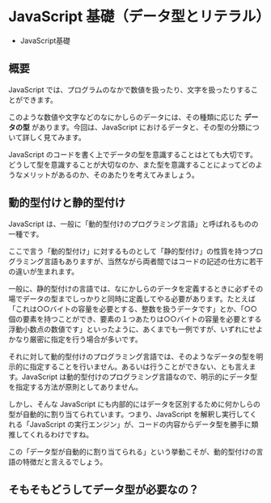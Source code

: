 
# JavaScript 基礎（データ型とリテラル）

* JavaScript基礎

<section class="contenttextsection">

## 概要

JavaScript では、プログラムのなかで数値を扱ったり、文字を扱ったりすることができます。

このような数値や文字などのなにかしらのデータには、その種類に応じた **データの型** があります。今回は、JavaScript におけるデータと、その型の分類について詳しく見てみます。

JavaScript のコードを書く上でデータの型を意識することはとても大切です。どうして型を意識することが大切なのか、また型を意識することによってどのようなメリットがあるのか、そのあたりを考えてみましょう。

## 動的型付けと静的型付け

JavaScript は、一般に「動的型付けのプログラミング言語」と呼ばれるものの一種です。

ここで言う「動的型付け」に対するものとして「静的型付け」の性質を持つプログラミング言語もありますが、当然ながら両者間ではコードの記述の仕方に若干の違いが生まれます。

一般に、静的型付けの言語では、なにかしらのデータを定義するときに必ずその場でデータの型までしっかりと同時に定義してやる必要があります。たとえば「これは○○バイトの容量を必要とする、整数を扱うデータです」とか、「○○個の要素を持つことができ、要素の１つあたりは○○バイトの容量を必要とする浮動小数点の数値です」といったように、あくまでも一例ですが、いずれにせよかなり厳密に指定を行う場合が多いです。

それに対して動的型付けのプログラミング言語では、そのようなデータの型を明示的に指定することを行いません。あるいは行うことができない、とも言えます。JavaScript は動的型付けのプログラミング言語なので、明示的にデータ型を指定する方法が原則としてありません。

しかし、そんな JavaScript にも内部的にはデータを区別するために何かしらの型が自動的に割り当てられています。つまり、JavaScript を解釈し実行してくれる「JavaScript の実行エンジン」が、コードの内容からデータ型を勝手に類推してくれるわけですね。

この「データ型が自動的に割り当てられる」という挙動こそが、動的型付けの言語の特徴だと言えるでしょう。

## そもそもどうしてデータ型が必要なの？



</section>








